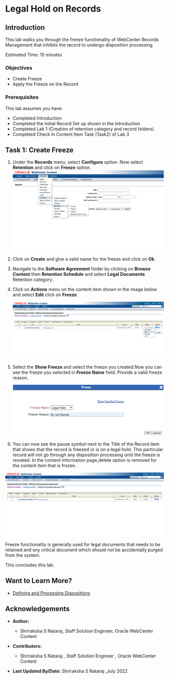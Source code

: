 # Legal Hold on Records

## Introduction

This lab walks you through the freeze functionality of WebCenter Records Management that inhibits the record to undergo disposition processing.

*Estimated Time:* 15 minutes

### Objectives

* Create Freeze
* Apply the Freeze on the Record

### Prerequisites

This lab assumes you have:

* Completed Introduction
* Completed the Initial Record Set up shown in the Introduction
* Completed Lab 1 (Creation of retention category and record folders)
* Completed Check in Content Item Task (Task2) of Lab 3

## Task 1: Create Freeze

1. Under the **Records** menu, select **Configure** option. Now select **Retention** and click on **Freeze** option.
   ![Selecting the freeze option from the Records Menu](./images/create-freeze.png "Create Freeze")

2. Click on **Create** and give a valid name for the freeze and click on **Ok**.

3. Navigate to the **Software Agreement** folder by clicking on **Browse Content** then **Retention Schedule** and select **Legal Documents** Retention category.

4. Click on **Actions** menu on the content item shown in the image below and select **Edit** click on **Freeze**.

   ![Edit the freeze as shown in this image below from the record folder page.](./images/edit-freeze.png "Edit Freeze from the Record Folder Page")

5. Select the **Show Freeze** and select the freeze you created.Now you can see the freeze you selected in **Freeze Name** field. Provide a valid freeze reason.

   ![Select the freeze to be applied on the Record](./images/apply-freeze.png "Apply Freeze Window")

6. You can now see the pause symbol next to the Title of the Record item that shows that the record is freezed or is on a legal hold. This particular record will not go through any disposition processing until the freeze is revoked.
In the content information page,delete option is removed for the content item that is frozen.

  ![Freeze applied on the Record under Software Agreement Record Folder](./images/freeze-applied.png "Freeze Applied")

  Freeze functionality is generally used for legal documents that needs to be retained and any critical document which should not be accidentally purged from the system.

This concludes this lab.

## Want to Learn More?

* [Defining and Processing Dispositions](https://docs.oracle.com/en/middleware/webcenter/content/12.2.1.4/webcenter-content-manage/defining-and-processing-dispositions.html#GUID-0827B335-BA5E-4B9C-9270-27BE4520391C)

## Acknowledgements

* **Author:**
  * Shriraksha S Nataraj, Staff Solution Engineer, Oracle WebCenter Content
* **Contributors:**
  * Shriraksha S Nataraj , Staff Solution Engineer , Oracle WebCenter Content

* **Last Updated By/Date:** Shriraksha S Nataraj ,July 2022
